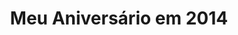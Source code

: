 ---
layout: article
title: Meu Aniversário em 2014
excerpt: Fazer aniversário um evento singular, e muito interessante, se comemora para alguns o fato de se existir aqui, para outros o passar do tempo e mais um etapa da vida passada.
category: pensamentos
tags: [Aniversário, Religião, Passagem, Vida, Pensamentos]
comments: true
share: true
ads:
 show: true
feature: 
 index: true
 category: true
toc: true
coinbase:
  show: true
---